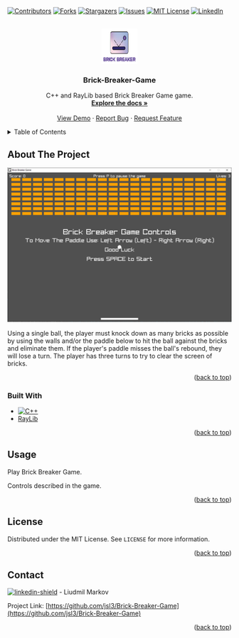 <!-- Improved compatibility of back to top link: See: https://github.com/othneildrew/Best-README-Template/pull/73 -->
<a name="readme-top"></a>
<!--
*** Thanks for checking out the Best-README-Template. If you have a suggestion
*** that would make this better, please fork the repo and create a pull request
*** or simply open an issue with the tag "enhancement".
*** Don't forget to give the project a star!
*** Thanks again! Now go create something AMAZING! :D
-->



<!-- PROJECT SHIELDS -->
<!--
*** I'm using markdown "reference style" links for readability.
*** Reference links are enclosed in brackets [ ] instead of parentheses ( ).
*** See the bottom of this document for the declaration of the reference variables
*** for contributors-url, forks-url, etc. This is an optional, concise syntax you may use.
*** https://www.markdownguide.org/basic-syntax/#reference-style-links
-->
[![Contributors][contributors-shield]][contributors-url]
[![Forks][forks-shield]][forks-url]
[![Stargazers][stars-shield]][stars-url]
[![Issues][issues-shield]][issues-url]
[![MIT License][license-shield]][license-url]
[![LinkedIn][linkedin-shield]][linkedin-url]



<!-- PROJECT LOGO -->
<br />
<div align="center">
  <a href="https://github.com/jsl3/Brick-Breaker-Game">
    <img src="images/logo.png" alt="Logo" width="80" height="80">
  </a>

<h3 align="center">Brick-Breaker-Game</h3>

  <p align="center">
    C++ and RayLib based Brick Breaker Game game.
    <br />
    <a href="https://github.com/jsl3/Brick-Breaker-Game"><strong>Explore the docs »</strong></a>
    <br />
    <br />
    <a href="https://github.com/jsl3/Brick-Breaker-Game">View Demo</a>
    ·
    <a href="https://github.com/jsl3/Brick-Breaker-Game/issues">Report Bug</a>
    ·
    <a href="https://github.com/jsl3/Brick-Breaker-Game/issues">Request Feature</a>
  </p>
</div>



<!-- TABLE OF CONTENTS -->
<details>
  <summary>Table of Contents</summary>
  <ol>
    <li>
      <a href="#about-the-project">About The Project</a>
      <ul>
        <li><a href="#built-with">Built With</a></li>
      </ul>
    </li>
    <li><a href="#usage">Usage</a></li>
    <li><a href="#license">License</a></li>
    <li><a href="#contact">Contact</a></li>
  </ol>
</details>



<!-- ABOUT THE PROJECT -->
## About The Project

[![Product Name Screen Shot][product-screenshot]](https://github.com/jsl3/Brick-Breaker-Game)

Using a single ball, the player must knock down as many bricks as possible by using the walls and/or the paddle below to hit the ball against the bricks and eliminate them. If the player's paddle misses the ball's rebound, they will lose a turn. The player has three turns to try to clear the screen of bricks.

<p align="right">(<a href="#readme-top">back to top</a>)</p>



### Built With

* [![C++][c++]][c++-url]
* [RayLib](https://www.raylib.com/)


<p align="right">(<a href="#readme-top">back to top</a>)</p>

<!-- USAGE EXAMPLES -->
## Usage

Play Brick Breaker Game.

Controls described in the game.

<p align="right">(<a href="#readme-top">back to top</a>)</p>


<!-- LICENSE -->
## License

Distributed under the MIT License. See `LICENSE` for more information.

<p align="right">(<a href="#readme-top">back to top</a>)</p>



<!-- CONTACT -->
## Contact

[![linkedin-shield]][linkedin-url] - Liudmil Markov

Project Link: [https://github.com/jsl3/Brick-Breaker-Game](https://github.com/jsl3/Brick-Breaker-Game)

<p align="right">(<a href="#readme-top">back to top</a>)</p>


<!-- MARKDOWN LINKS & IMAGES -->
<!-- https://www.markdownguide.org/basic-syntax/#reference-style-links -->
[contributors-shield]: https://img.shields.io/github/contributors/jsl3/Pong.svg?style=for-the-badge
[contributors-url]: https://github.com/jsl3/Brick-Breaker-Game/graphs/contributors
[forks-shield]: https://img.shields.io/github/forks/jsl3/Pong.svg?style=for-the-badge
[forks-url]: https://github.com/jsl3/Brick-Breaker-Game/network/members
[stars-shield]: https://img.shields.io/github/stars/jsl3/Pong.svg?style=for-the-badge
[stars-url]: https://github.com/jsl3/Brick-Breaker-Game/stargazers
[issues-shield]: https://img.shields.io/github/issues/jsl3/Pong.svg?style=for-the-badge
[issues-url]: https://github.com/jsl3/Brick-Breaker-Game/issues
[license-shield]: https://img.shields.io/github/license/jsl3/Pong.svg?style=for-the-badge
[license-url]: https://github.com/jsl3/Brick-Breaker-Game/blob/master/LICENSE.txt
[linkedin-shield]: https://img.shields.io/badge/-LinkedIn-black.svg?style=for-the-badge&logo=linkedin&colorB=555
[linkedin-url]: https://linkedin.com/in/liudmil-markov
[product-screenshot]: images/screenshot.png
[c++]: https://img.shields.io/badge/-C++-blue?logo=cplusplus
[c++-url]: https://isocpp.org/
[Next.js]: https://img.shields.io/badge/next.js-000000?style=for-the-badge&logo=nextdotjs&logoColor=white
[Next-url]: https://nextjs.org/
[React.js]: https://img.shields.io/badge/React-20232A?style=for-the-badge&logo=react&logoColor=61DAFB
[React-url]: https://reactjs.org/
[Vue.js]: https://img.shields.io/badge/Vue.js-35495E?style=for-the-badge&logo=vuedotjs&logoColor=4FC08D
[Vue-url]: https://vuejs.org/
[Angular.io]: https://img.shields.io/badge/Angular-DD0031?style=for-the-badge&logo=angular&logoColor=white
[Angular-url]: https://angular.io/
[Svelte.dev]: https://img.shields.io/badge/Svelte-4A4A55?style=for-the-badge&logo=svelte&logoColor=FF3E00
[Svelte-url]: https://svelte.dev/
[Laravel.com]: https://img.shields.io/badge/Laravel-FF2D20?style=for-the-badge&logo=laravel&logoColor=white
[Laravel-url]: https://laravel.com
[Bootstrap.com]: https://img.shields.io/badge/Bootstrap-563D7C?style=for-the-badge&logo=bootstrap&logoColor=white
[Bootstrap-url]: https://getbootstrap.com
[JQuery.com]: https://img.shields.io/badge/jQuery-0769AD?style=for-the-badge&logo=jquery&logoColor=white
[JQuery-url]: https://jquery.com 
